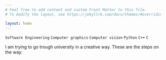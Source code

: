 ```yaml
---
# Feel free to add content and custom Front Matter to this file.
# To modify the layout, see https://jekyllrb.com/docs/themes/#overriding-theme-defaults

layout: home
---
```


`Software Engineering` `Computer graphics` `Computer vision` `Python` `C++` `C`

I am trying to go trough university in a creative way. These are the steps on the way:


